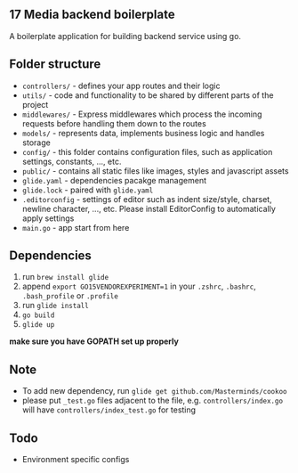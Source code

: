 ## 17 Media backend boilerplate

A boilerplate application for building backend service using go.


## Folder structure
- `controllers/` - defines your app routes and their logic
- `utils/` - code and functionality to be shared by different parts of the project
- `middlewares/` - Express middlewares which process the incoming requests before handling them down to the routes
- `models/` - represents data, implements business logic and handles storage
- `config/` - this folder contains configuration files, such as application settings, constants, ..., etc.
- `public/` - contains all static files like images, styles and javascript assets
- `glide.yaml` - dependencies pacakge management
- `glide.lock` - paired with `glide.yaml`
- `.editorconfig` - settings of editor such as indent size/style, charset, newline character, ..., etc. Please install EditorConfig to automatically apply settings
- `main.go` - app start from here

## Dependencies
1. run `brew install glide`
2. append `export GO15VENDOREXPERIMENT=1` in your `.zshrc`, `.bashrc`, `.bash_profile` or `.profile`
3. run `glide install`
4. `go build`
5. `glide up`

**make sure you have GOPATH set up properly**

## Note
- To add new dependency, run `glide get github.com/Masterminds/cookoo`
- please put `_test.go` files adjacent to the file, e.g. `controllers/index.go` will have `controllers/index_test.go` for testing

## Todo
- Environment specific configs

